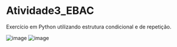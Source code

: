 # Atividade3_EBAC
 Exercício em Python utilizando estrutura condicional e de repetição.
 
 
 ![image](https://user-images.githubusercontent.com/88107960/138533412-e386dc62-0b1b-4139-ab6f-0ebfd1285d67.png)
   ![image](https://user-images.githubusercontent.com/88107960/138533643-991c9d20-2162-4f0e-a0c3-18bd838c6479.png)



